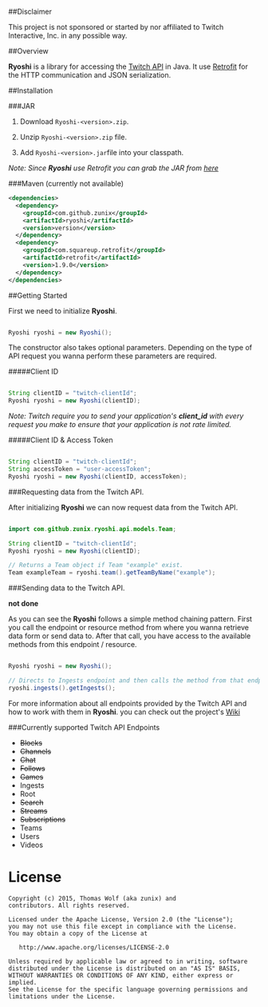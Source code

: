##Disclaimer

This project is not sponsored or started by nor affiliated to Twitch Interactive, Inc.
in any possible way. 


##Overview

**Ryoshi** is a library for accessing the [Twitch API](https://github.com/justintv/Twitch-API) in Java. It use [Retrofit](https://github.com/square/retrofit) for
the HTTP communication and JSON serialization.




##Installation


###JAR

1. Download `Ryoshi-<version>.zip`.

2. Unzip `Ryoshi-<version>.zip` file.

3. Add `Ryoshi-<version>.jar`file into your classpath.

*Note: Since __Ryoshi__  use Retrofit you can grab the JAR from [here](https://search.maven.org/remote_content?g=com.squareup.retrofit&a=retrofit&v=LATEST)*


###Maven (currently not available)

```xml
<dependencies>
  <dependency>
    <groupId>com.github.zunix</groupId>
    <artifactId>ryoshi</artifactId>
    <version>version</version>
  </dependency>
  <dependency>
    <groupId>com.squareup.retrofit</groupId>
    <artifactId>retrofit</artifactId>
    <version>1.9.0</version>
  </dependency>
</dependencies>
```

##Getting Started

First we need to initialize **Ryoshi**.

```java

Ryoshi ryoshi = new Ryoshi();

```

The constructor also takes optional parameters. Depending on the type of API request
you wanna perform these parameters are required. 

#####Client ID

```java

String clientID = "twitch-clientId";
Ryoshi ryoshi = new Ryoshi(clientID);

```
*Note: Twitch require you to send your application's  __client_id__ with every request you make to ensure that your application is not rate limited.*

#####Client ID & Access Token

```java

String clientID = "twitch-clientId";
String accessToken = "user-accessToken";
Ryoshi ryoshi = new Ryoshi(clientID, accessToken);

```


###Requesting data from the Twitch API.

After initializing **Ryoshi** we can now request data from the Twitch API.

```java

import com.github.zunix.ryoshi.api.models.Team;

String clientID = "twitch-clientId";
Ryoshi ryoshi = new Ryoshi(clientID);

// Returns a Team object if Team "example" exist.
Team exampleTeam = ryoshi.team().getTeamByName("example");


```


###Sending data to the Twitch API.

**not done**


As you can see the **Ryoshi** follows a simple method chaining pattern.
First you call the endpoint or resource method from where you wanna retrieve data form
or send data to. After that call, you have access to the available methods from this endpoint / resource.


```java

Ryoshi ryoshi = new Ryoshi();

// Directs to Ingests endpoint and then calls the method from that endpoint.
ryoshi.ingests().getIngests();


```
For more information about all endpoints provided by the Twitch API and how to work with them in **Ryoshi**. you can check
out the project's [Wiki](https://github.com/zunix/Ryoshi/wiki)


###Currently supported Twitch API Endpoints

- ~~Blocks~~
- ~~Channels~~
- ~~Chat~~
- ~~Follows~~
- ~~Games~~
- Ingests
- Root
- ~~Search~~
- ~~Streams~~
- ~~Subscriptions~~
- Teams
- Users
- Videos

License
=======

    Copyright (c) 2015, Thomas Wolf (aka zunix) and
    contributors. All rights reserved.

    Licensed under the Apache License, Version 2.0 (the "License");
    you may not use this file except in compliance with the License.
    You may obtain a copy of the License at

       http://www.apache.org/licenses/LICENSE-2.0

    Unless required by applicable law or agreed to in writing, software
    distributed under the License is distributed on an "AS IS" BASIS,
    WITHOUT WARRANTIES OR CONDITIONS OF ANY KIND, either express or implied.
    See the License for the specific language governing permissions and
    limitations under the License.

